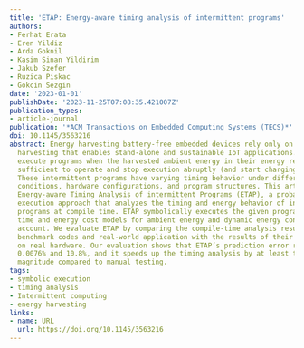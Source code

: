 ```yaml
---
title: 'ETAP: Energy-aware timing analysis of intermittent programs'
authors:
- Ferhat Erata
- Eren Yildiz
- Arda Goknil
- Kasim Sinan Yildirim
- Jakub Szefer
- Ruzica Piskac
- Gokcin Sezgin
date: '2023-01-01'
publishDate: '2023-11-25T07:08:35.421007Z'
publication_types:
- article-journal
publication: '*ACM Transactions on Embedded Computing Systems (TECS)*'
doi: 10.1145/3563216
abstract: Energy harvesting battery-free embedded devices rely only on ambient energy
  harvesting that enables stand-alone and sustainable IoT applications. These devices
  execute programs when the harvested ambient energy in their energy reservoir is
  sufficient to operate and stop execution abruptly (and start charging) otherwise.
  These intermittent programs have varying timing behavior under different energy
  conditions, hardware configurations, and program structures. This article presents
  Energy-aware Timing Analysis of intermittent Programs (ETAP), a probabilistic symbolic
  execution approach that analyzes the timing and energy behavior of intermittent
  programs at compile time. ETAP symbolically executes the given program while taking
  time and energy cost models for ambient energy and dynamic energy consumption into
  account. We evaluate ETAP by comparing the compile-time analysis results of our
  benchmark codes and real-world application with the results of their executions
  on real hardware. Our evaluation shows that ETAP’s prediction error rate is between
  0.0076% and 10.8%, and it speeds up the timing analysis by at least two orders of
  magnitude compared to manual testing.
tags:
- symbolic execution
- timing analysis
- Intermittent computing
- energy harvesting
links:
- name: URL
  url: https://doi.org/10.1145/3563216
---
```

